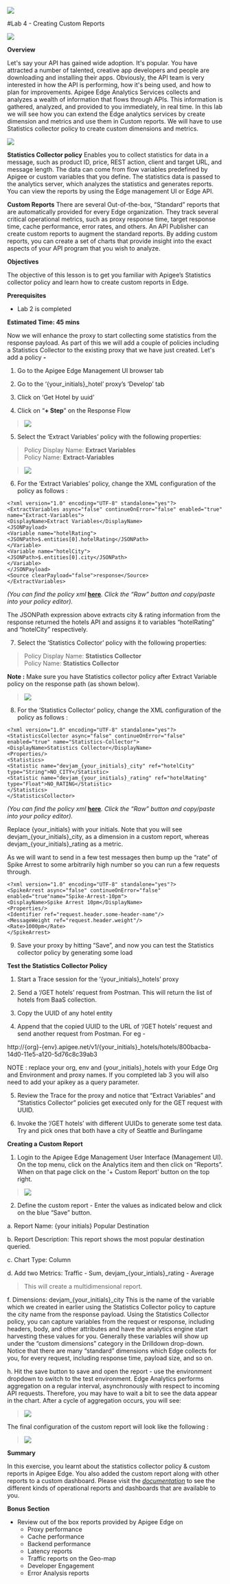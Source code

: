 ![](./media/image14.png)

#Lab 4 - Creating Custom Reports

![](./media/image16.png)

**Overview**

Let's say your API has gained wide adoption. It's popular. You have
attracted a number of talented, creative app developers and people are
downloading and installing their apps. Obviously, the API team is very
interested in how the API is performing, how it's being used, and how to
plan for improvements. Apigee Edge Analytics Services collects and
analyzes a wealth of information that flows through APIs. This
information is gathered, analyzed, and provided to you immediately, in
real time. In this lab we will see how you can extend the Edge analytics
services by create dimension and metrics and use them in Custom reports.
We will have to use Statistics collector policy to create custom
dimensions and metrics.

![](./media/image15.png)

**Statistics Collector policy**
Enables you to collect statistics for data in a message, such as
product ID, price, REST action, client and target URL, and message
length. The data can come from flow variables predefined by Apigee or
custom variables that you define. The statistics data is passed to the
analytics server, which analyzes the statistics and generates reports.
You can view the reports by using the Edge management UI or Edge API.

**Custom Reports**
There are several Out-of-the-box, “Standard” reports that are
automatically provided for every Edge organization. They track several
critical operational metrics, such as proxy response time, target
response time, cache performance, error rates, and others. An API
Publisher can create custom reports to augment the standard reports. By
adding custom reports, you can create a set of charts that provide
insight into the exact aspects of your API program that you wish to
analyze.


**Objectives**

The objective of this lesson is to get you familiar with Apigee’s
Statistics collector policy and learn how to create custom reports in
Edge.

**Prerequisites**

- Lab 2 is completed

**Estimated Time: 45 mins**

Now we will enhance the proxy to start collecting some statistics from
the response payload. As part of this we will add a couple of policies
including a Statistics Collector to the existing proxy that we have just
created. Let's add a policy **-**

1.  Go to the Apigee Edge Management UI browser tab

2.  Go to the ‘{your_initials}\_hotel’ proxy’s ‘Develop’ tab

3.  Click on ‘Get Hotel by uuid’

4.  Click on “**+ Step**” on the Response Flow

  > ![](./media/image21.png)

5.  Select the ‘Extract Variables’ policy with the following properties:

  > Policy Display Name: **Extract Variables**<br/>
  > Policy Name: **Extract-Variables**

  > ![](./media/image27.png)

6.  For the ‘Extract Variables’ policy, change the XML configuration of
    the policy as follows :

  ```
  <?xml version="1.0" encoding="UTF-8" standalone="yes"?>
  <ExtractVariables async="false" continueOnError="false" enabled="true" name="Extract-Variables">
  <DisplayName>Extract Variables</DisplayName>
  <JSONPayload>
  <Variable name="hotelRating">
  <JSONPath>$.entities[0].hotelRating</JSONPath>
  </Variable>
  <Variable name="hotelCity">
  <JSONPath>$.entities[0].city</JSONPath>
  </Variable>
  </JSONPayload>
  <Source clearPayload="false">response</Source>
  </ExtractVariables>
  ```

  *(You can find the policy xml*
[**here**](https://gist.github.com/prithpal/ab704e5dea4a77b97497)*.
Click the “Raw” button and copy/paste into your policy editor).*

  The JSONPath expression above extracts city & rating information from
  the response returned the hotels API and assigns it to variables
  “hotelRating” and “hotelCity” respectively.

7.  Select the ‘Statistics Collector’ policy with the following
    properties:

  > Policy Display Name: **Statistics Collector**<br/>
  > Policy Name: **Statistics Collector**

  **Note :** Make sure you have Statistics collector policy after
Extract Variable policy on the response path (as shown below).

  > ![](./media/image17.png)

8.  For the ‘Statistics Collector’ policy, change the XML configuration
    of the policy as follows :

  ```
  <?xml version="1.0" encoding="UTF-8" standalone="yes"?>
  <StatisticsCollector async="false" continueOnError="false" enabled="true" name="Statistics-Collector">
  <DisplayName>Statistics Collector</DisplayName>
  <Properties/>
  <Statistics>
  <Statistic name="devjam_{your_initials}_city" ref="hotelCity" type="String">NO_CITY</Statistic>
  <Statistic name="devjam_{your_initials}_rating" ref="hotelRating" type="Float">NO_RATING</Statistic>
  </Statistics>
  </StatisticsCollector>
  ```

  *(You can find the policy xml*
[**here**](https://gist.github.com/prithpal/28dd0378ac9bdb88d922)*.
Click the “Raw” button and copy/paste into your policy editor).*

  Replace {your\_initials} with your initials. Note that you will see devjam\_{your\_initials}\_city, as a dimension in a
custom report, whereas devjam_\{your\_initials}\_rating as a
metric.

  As we will want to send in a few test messages then bump up the “rate” of Spike Arrest to some arbitrarily high number so
you can run a few requests through.

  ```
  <?xml version="1.0" encoding="UTF-8" standalone="yes"?>
  <SpikeArrest async="false" continueOnError="false" enabled="true"name="Spike-Arrest-10pm">
  <DisplayName>Spike Arrest 10pm</DisplayName>
  <Properties/>
  <Identifier ref="request.header.some-header-name"/>
  <MessageWeight ref="request.header.weight"/>
  <Rate>1000pm</Rate>
  </SpikeArrest>
  ```
9. Save your proxy by hitting “Save”, and now you can test the Statistics collector policy by generating some load

**Test the Statistics Collector Policy**

1.  Start a Trace session for the ‘{your_initials}_hotels’ proxy

2.  Send a ‘/GET hotels’ request from Postman. This will return the list
    of hotels from BaaS collection.

3.  Copy the UUID of any hotel entity

4.  Append that the copied UUID to the URL of ‘/GET hotels’ request and
    send another request from Postman. For eg -

  http://{org}-{env}.apigee.net/v1/{your_initials}_hotels/hotels/800bacba-14d0-11e5-a120-5d76c8c39ab3

  NOTE : replace your org, env and {your_initials}_hotels with
  your Edge Org and Environment and proxy names. If you completed lab 3 you will also need to add your apikey as a query parameter.

5.  Review the Trace for the proxy and notice that “Extract Variables”
    and “Statistics Collector” policies get executed only for the GET
    request with UUID.

6.  Invoke the ‘/GET hotels’ with different
    UUIDs to generate some test data. Try and pick ones that both have a city of Seattle and Burlingame

**Creating a Custom Report**

1.  Login to the Apigee Edge Management User Interface (Management UI).
    On the top menu, click on the Analytics item and then click
    on “Reports”. When on that page click on the '+ Custom Report'
    button on the top right.

  > ![](./media/create-custom-report.png)

2.  Define the custom report - Enter the values as indicated below and
    click on the blue “Save” button.

  a.  Report Name: {your initials} Popular Destination

  b.  Report Description: This report shows the most popular destination queried.

  c.  Chart Type: Column

  d.  Add two Metrics: Traffic - Sum, devjam_{your_intials}_rating - Average

  > This will create a multidimensional report.

  f.  Dimensions: devjam_{your_initials}_city
    This is the name of the variable which we created in earlier using
    the Statistics Collector policy to capture the city name from the
    response payload. Using the Statistics Collector policy, you can
    capture variables from the request or response, including headers,
    body, and other attributes and have the analytics engine start
    harvesting these values for you. Generally these variables will
    show up under the “custom dimensions” category in the
    Drilldown drop-down. Notice that there are many “standard”
    dimensions which Edge collects for you, for every request,
    including response time, payload size, and so on.

  h.  Hit the save button to save and open the report - use the environment dropdown to switch to the test environment. Edge Analytics performs aggregation on a regular interval, asynchronously with respect to incoming API requests. Therefore, you may have to wait a bit to see the data appear in the chart. After a cycle of aggregation occurs, you will see:

  > ![](./media/image19.png)

  The final configuration of the custom report will look like the
following :

  > ![](./media/image22.png)

**Summary**

In this exercise, you learnt about the statistics collector policy &
custom reports in Apigee Edge. You also added the custom report along
with other reports to a custom dashboard. Please visit the
[*documentation*](http://apigee.com/docs/api-services/content/analytics-dashboards)
to see the different kinds of operational reports and dashboards that
are available to you.

**Bonus Section**

-   Review out of the box reports provided by Apigee Edge on
    -   Proxy performance
    -   Cache performance
    -   Backend performance
    -   Latency reports
    -   Traffic reports on the Geo-map
    -   Developer Engagement
    -   Error Analysis reports
